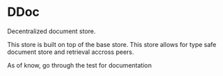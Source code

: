 # DDoc

Decentralized document store.

This store is built on top of the base store. This store allows for type safe document store and retrieval accross peers. 

As of know, go through the test for documentation